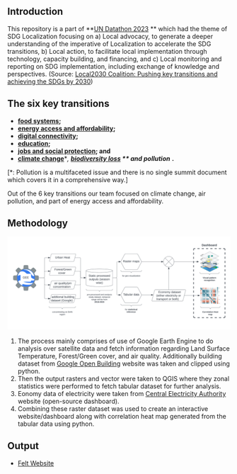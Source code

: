 ## **Introduction**

This repository is a part of **[UN Datathon 2023](https://unstats.un.org/bigdata/events/2023/un-datathon/) ** which had the theme of SDG Localization focusing on a) Local advocacy, to generate a deeper understanding of the imperative of Localization to accelerate the SDG transitions, b) Local action, to facilitate local implementation through technology, capacity building, and financing, and c) Local monitoring and reporting on SDG implementation, including exchange of knowledge and perspectives. (Source: [Local2030 Coalition: Pushing key transitions and achieving the SDGs by 2030](https://hlpf.un.org/sites/default/files/2023-09/Local2030%20Brochure.pdf))

## **The six key transitions**

* [**food systems**](https://hlpf.un.org/sites/default/files/2023-09/Food%20Systems%20Transformation%20Brochure.pdf)**;**
* [**energy access and affordability**](https://hlpf.un.org/sites/default/files/2023-09/Energy%20Compacts%20Brochure_1.pdf)**;**
* [**digital connectivity**](https://hlpf.un.org/sites/default/files/2023-09/Digital%20Public%20Infrastructure%20Brochure.pdf)**;**
* [**education**](https://hlpf.un.org/sites/default/files/2023-09/Transforming%20Education%20Brochure.pdf)**;**
* [**jobs and social protection**](https://hlpf.un.org/sites/default/files/2023-09/Global%20Accelerator%20Brochure_0.pdf)**; and**
* [**climate change**](https://www.un.org/climatechange/climate-ambition-summit)**, **[**biodiversity loss**](https://hlpf.un.org/sites/default/files/2023-09/Nature%20Driving%20Economic%20Transformation%20Brochure_1.pdf) ** and pollution*** **.**

[*: Pollution is a multifaceted issue and there is no single summit document which covers it in a comprehensive way.]

Out of the 6 key transitions our team focused on climate change, air pollution, and part of energy access and affordability.

## Methodology

![1699263739293](image/README/1699263739293.png)

1. The process mainly comprises of use of Google Earth Engine to do analysis over satellite data and fetch information regarding Land Surface Temperature, Forest/Green cover, and air quality. Additionally building dataset from [Google Open Building](https://sites.research.google/open-buildings/) website was taken and clipped using python.
2. Then the output rasters and vector were taken to QGIS where they zonal statistics were performed to fetch tabular dataset for further analysis.
3. Eonomy data of electricity were taken from [Central Electricity Authority](https://cea.nic.in/dashboard/?lang=en) website (open-source dashboard).
4. Combining these raster dataset was used to create an interactive website/dashboard along with correlation heat map generated from the tabular data using python.

## Output

* [Felt Website](https://felt.com/map/UN-Datathon-2023-Team-Turtles-Uu9AikALfRzWxjQkUKTf9AKB?loc=28.7255,76.9136,10.16z&share=1)
